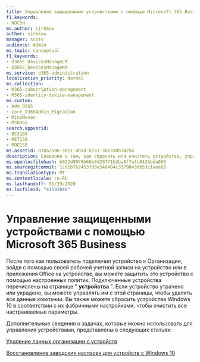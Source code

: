 ```yaml
---
title: Управление защищенными устройствами с помощью Microsoft 365 Business
f1.keywords:
- NOCSH
ms.author: sirkkuw
author: sirkkuw
manager: scotv
audience: Admin
ms.topic: conceptual
f1_keywords:
- O365E_DevicesManageLM
- O365E_DevicesManageKM
ms.service: o365-administration
localization_priority: Normal
ms.collection:
- M365-subscription-management
- M365-identity-device-management
ms.custom:
- Adm_O365
- Core_O365Admin_Migration
- MiniMaven
- MSB365
search.appverid:
- BCS160
- MET150
- MOE150
ms.assetid: 018a2a96-3811-4b5d-b751-3b6330b34256
description: Сведения о том, как сбросить или очистить устройство, управляемое с помощью политик защиты.
ms.openlocfilehash: b022d9076b60b0d29771b2ba8f7afc0435bda096
ms.sourcegitcommit: 1c91b7b24537d0e54d484c3379043db53c1aea65
ms.translationtype: MT
ms.contentlocale: ru-RU
ms.lasthandoff: 01/29/2020
ms.locfileid: "41593848"
---
```

# <a name="manage-protected-devices-with-microsoft-365-business"></a>Управление защищенными устройствами с помощью Microsoft 365 Business

После того как пользователь подключил устройство к Организации, войдя с помощью своей рабочей учетной записи на устройство или в приложения Office на устройстве, вы можете защитить это устройство с помощью настроенных политик. Подключенные устройства перечислены на странице " **устройства** ". Если устройство утрачено или украдено, вы можете управлять им с этой страницы, чтобы удалить все данные компании. Вы также можете сбросить устройства Windows 10 в соответствии с их фабричными настройками, чтобы очистить все настраиваемые параметры. 

Дополнительные сведения о задачах, которые можно использовать для управления устройствами, представлены в следующих статьях: 
  
[Удаление данных организации с устройств](remove-company-data.md)
  
[Восстановление заводских настроек для устройств с Windows 10](reset-devices-to-factory-settings.md)
  

